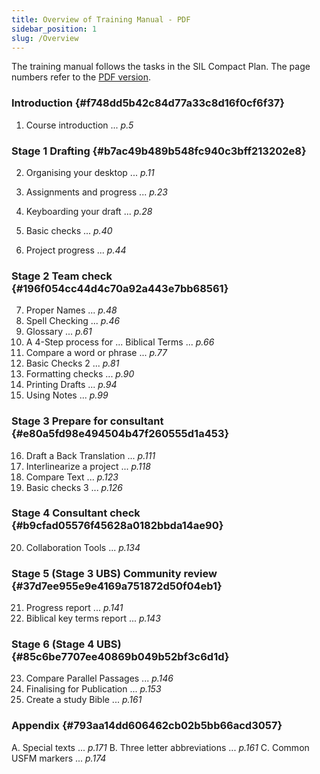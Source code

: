 ```yaml
---
title: Overview of Training Manual - PDF
sidebar_position: 1
slug: /Overview
---
```




The training manual follows the tasks in the SIL Compact Plan. The page numbers refer to the [PDF version](https://manual.paratext.org/downloads/Ptx-man-en-9.5.pdf).


### Introduction {#f748dd5b42c84d77a33c8d16f0cf6f37}


 1. Course introduction ... _p.5_


### Stage 1 Drafting {#b7ac49b489b548fc940c3bff213202e8}


 2. Organising your desktop ... _p.11_


 3. Assignments and progress ... _p.23_
 4. Keyboarding your draft ... _p.28_
 5. Basic checks ... _p.40_
 6. Project progress ... _p.44_


### Stage 2 Team check {#196f054cc44d4c70a92a443e7bb68561}


 7. Proper Names ... _p.48_
 8. Spell Checking ... _p.46_
 9. Glossary ... _p.61_
 10. A 4-Step process for ... Biblical Terms ... _p.66_
 11. Compare a word or phrase ... _p.77_
 12. Basic Checks 2 ... _p.81_
 13. Formatting checks ... _p.90_
 14. Printing Drafts ... _p.94_
 15. Using Notes ... _p.99_


### Stage 3 Prepare for consultant {#e80a5fd98e494504b47f260555d1a453}


 16. Draft a Back Translation ... _p.111_
 17. Interlinearize a project ... _p.118_
 18. Compare Text ... _p.123_
 19. Basic checks 3 ... _p.126_


### Stage 4 Consultant check {#b9cfad05576f45628a0182bbda14ae90}


 20. Collaboration Tools ... _p.134_


### Stage 5 (Stage 3 UBS) Community review {#37d7ee955e9e4169a751872d50f04eb1}


 21. Progress report ... _p.141_
 22. Biblical key terms report ... _p.143_


### Stage 6 (Stage 4 UBS) {#85c6be7707ee40869b049b52bf3c6d1d}


 23. Compare Parallel Passages ... _p.146_
 24. Finalising for Publication ... _p.153_
 25. Create a study Bible ... _p.161_


### Appendix {#793aa14dd606462cb02b5bb66acd3057}


A. Special texts ... _p.171_
B. Three letter abbreviations ... _p.161_
C. Common USFM markers ... _p.174_

